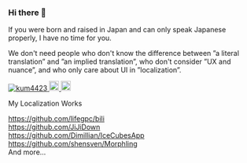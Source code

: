 ### Hi there 👋

If you were born and raised in Japan and can only speak Japanese properly, I have no time for you.

We don't need people who don't know the difference between ”a literal translation” and ”an implied translation”, who don't consider ”UX and nuance”, and who only care about UI in ”localization”.


<p align="left">
  <a href="https://github.com/kum4423/kum4423/">
    <img src="https://komarev.com/ghpvc/?username=kum4423" alt="kum4423" />
  </a>
  <a href="http://twitter.com/kum4423">
    <img height="20" src="https://img.shields.io/twitter/follow/kum4423?label=Twitter&logo=twitter&style=flat" />
  </a>
  <a href="https://github.com/kum4423">
    <img height="20" src="https://img.shields.io/github/followers/kum4423?label=follow&logo=github&style=flat" />
  </a>
</p>


My Localization Works

 https://github.com/lifegpc/bili <br>
 https://github.com/JiJiDown <br>
 https://github.com/Dimillian/IceCubesApp <br>
 https://github.com/shensven/Morphling <br>
And more...

<!--
**kum4423/kum4423** is a ✨ _special_ ✨ repository because its `README.md` (this file) appears on your GitHub profile.

Here are some ideas to get you started:

- 🔭 I’m currently working on ...
- 🌱 I’m currently learning ...
- 👯 I’m looking to collaborate on ...
- 🤔 I’m looking for help with ...
- 💬 Ask me about ...
- 📫 How to reach me: ...
- 😄 Pronouns: ...
- ⚡ Fun fact: ...
-->
